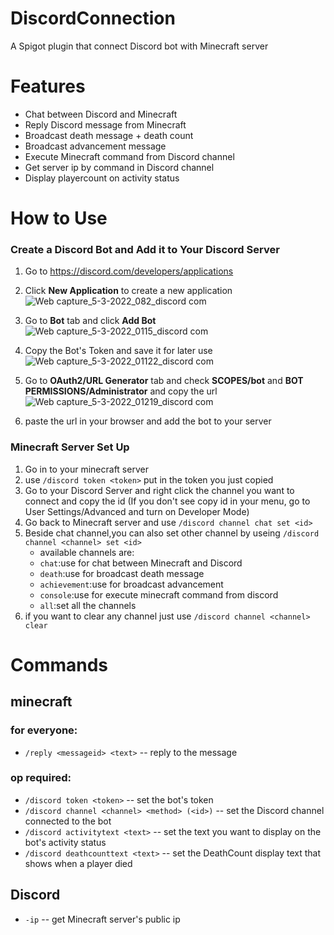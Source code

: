 # DiscordConnection
A Spigot plugin that connect Discord bot with Minecraft server
# Features
* Chat between Discord and Minecraft 
* Reply Discord message from Minecraft
* Broadcast death message + death count
* Broadcast advancement message
* Execute Minecraft command from Discord channel
* Get server ip by command in Discord channel
* Display playercount on activity status
# How to Use
### Create a Discord Bot and Add it to Your Discord Server
1. Go to https://discord.com/developers/applications
2. Click **New Application** to create a new application ![Web capture_5-3-2022_082_discord com](https://user-images.githubusercontent.com/69295512/156802701-fcc81ea5-ae84-4366-b7cc-7381d8ddef72.jpeg)

3. Go to **Bot** tab and click **Add Bot**![Web capture_5-3-2022_0115_discord com](https://user-images.githubusercontent.com/69295512/156803209-89b9c832-6eab-426f-a2b1-92a74a70fe80.jpeg)



4. Copy the Bot's Token and save it for later use ![Web capture_5-3-2022_01122_discord com](https://user-images.githubusercontent.com/69295512/156803566-cd7c4438-b4f9-4329-89a2-d070ff9c48c4.jpeg)
5. Go to **OAuth2/URL Generator** tab and check **SCOPES/bot** and **BOT PERMISSIONS/Administrator** and copy the url![Web capture_5-3-2022_01219_discord com](https://user-images.githubusercontent.com/69295512/156804694-99403211-905d-4e1c-891e-6c72e6713d59.jpeg)


6. paste the url in your browser and add the bot to your server 
### Minecraft Server Set Up
1. Go in to your minecraft server 
2. use `/discord token <token>` put in the token you just copied
3. Go to your Discord Server and right click the channel you want to connect and copy the id (If you don't see copy id in your menu, go to User Settings/Advanced and turn on Developer Mode)
4. Go back to Minecraft server and use `/discord channel chat set <id>`
5. Beside chat channel,you can also set other channel by useing `/discord channel <channel> set <id>` 
   - available channels are:
   - `chat`:use for chat between Minecraft and Discord
   - `death`:use for broadcast death message
   - `achievement`:use for broadcast advancement
   - `console`:use for execute minecraft command from discord
   - `all`:set all the channels 
6. if you want to clear any channel just use `/discord channel <channel> clear`


# Commands 
## minecraft

### for everyone:
- `/reply <messageid> <text>` -- reply to the message

### op required:
- `/discord token <token>` -- set the bot's token
- `/discord channel <channel> <method> (<id>)` -- set the Discord channel connected to the bot
- `/discord activitytext <text>` -- set the text you want to display on the bot's activity status
- `/discord deathcounttext <text>` -- set the DeathCount display text that shows when a player died

## Discord

- `-ip` -- get Minecraft server's public ip
